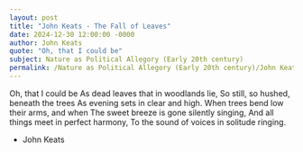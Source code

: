 ```yaml
---
layout: post
title: "John Keats - The Fall of Leaves"
date: 2024-12-30 12:00:00 -0000
author: John Keats
quote: "Oh, that I could be"
subject: Nature as Political Allegory (Early 20th century)
permalink: /Nature as Political Allegory (Early 20th century)/John Keats/John Keats - The Fall of Leaves
---
```


Oh, that I could be
As dead leaves that in woodlands lie,
So still, so hushed, beneath the trees
As evening sets in clear and high.
When trees bend low their arms, and when
The sweet breeze is gone silently singing,
And all things meet in perfect harmony,
To the sound of voices in solitude ringing.

- John Keats
